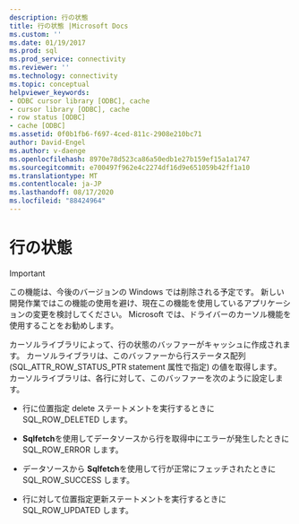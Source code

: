 ```yaml
---
description: 行の状態
title: 行の状態 |Microsoft Docs
ms.custom: ''
ms.date: 01/19/2017
ms.prod: sql
ms.prod_service: connectivity
ms.reviewer: ''
ms.technology: connectivity
ms.topic: conceptual
helpviewer_keywords:
- ODBC cursor library [ODBC], cache
- cursor library [ODBC], cache
- row status [ODBC]
- cache [ODBC]
ms.assetid: 0f0b1fb6-f697-4ced-811c-2908e210bc71
author: David-Engel
ms.author: v-daenge
ms.openlocfilehash: 8970e78d523ca86a50edb1e27b159ef15a1a1747
ms.sourcegitcommit: e700497f962e4c2274df16d9e651059b42ff1a10
ms.translationtype: MT
ms.contentlocale: ja-JP
ms.lasthandoff: 08/17/2020
ms.locfileid: "88424964"
---
```

# <a name="row-status"></a>行の状態
> [!IMPORTANT]  
>  この機能は、今後のバージョンの Windows では削除される予定です。 新しい開発作業ではこの機能の使用を避け、現在この機能を使用しているアプリケーションの変更を検討してください。 Microsoft では、ドライバーのカーソル機能を使用することをお勧めします。  
  
 カーソルライブラリによって、行の状態のバッファーがキャッシュに作成されます。 カーソルライブラリは、このバッファーから行ステータス配列 (SQL_ATTR_ROW_STATUS_PTR statement 属性で指定) の値を取得します。 カーソルライブラリは、各行に対して、このバッファーを次のように設定します。  
  
-   行に位置指定 delete ステートメントを実行するときに SQL_ROW_DELETED します。  
  
-   **Sqlfetch**を使用してデータソースから行を取得中にエラーが発生したときに SQL_ROW_ERROR します。  
  
-   データソースから **Sqlfetch**を使用して行が正常にフェッチされたときに SQL_ROW_SUCCESS します。  
  
-   行に対して位置指定更新ステートメントを実行するときに SQL_ROW_UPDATED します。
